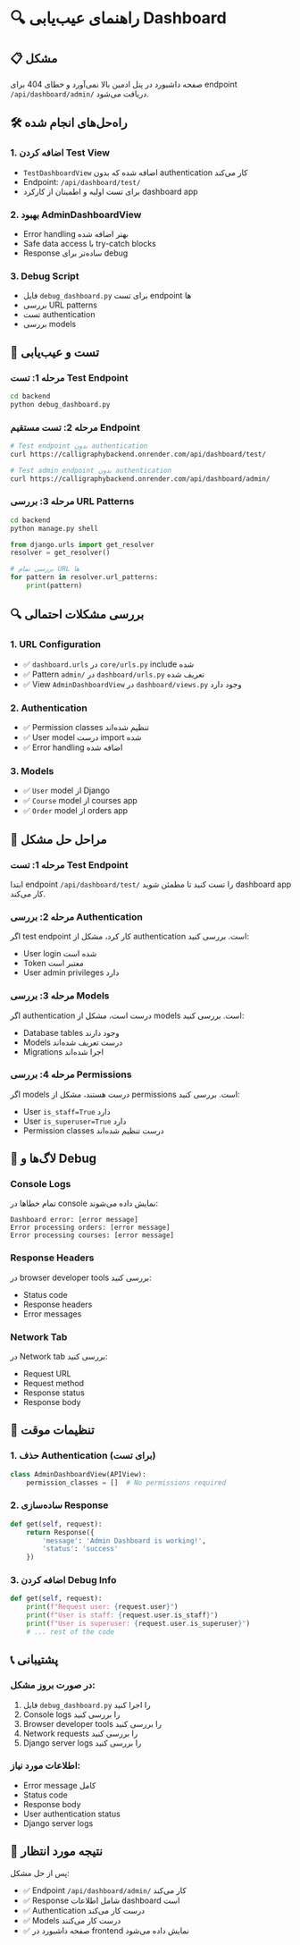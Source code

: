 # 🔍 راهنمای عیب‌یابی Dashboard

## 📋 مشکل
صفحه داشبورد در پنل ادمین بالا نمی‌آورد و خطای 404 برای endpoint `/api/dashboard/admin/` دریافت می‌شود.

## 🛠️ راه‌حل‌های انجام شده

### 1. **اضافه کردن Test View**
- `TestDashboardView` اضافه شده که بدون authentication کار می‌کند
- Endpoint: `/api/dashboard/test/`
- برای تست اولیه و اطمینان از کارکرد dashboard app

### 2. **بهبود AdminDashboardView**
- Error handling بهتر اضافه شده
- Safe data access با try-catch blocks
- Response ساده‌تر برای debug

### 3. **Debug Script**
- فایل `debug_dashboard.py` برای تست endpoint ها
- بررسی URL patterns
- تست authentication
- بررسی models

## 🧪 تست و عیب‌یابی

### **مرحله 1: تست Test Endpoint**
```bash
cd backend
python debug_dashboard.py
```

### **مرحله 2: تست مستقیم Endpoint**
```bash
# Test endpoint بدون authentication
curl https://calligraphybackend.onrender.com/api/dashboard/test/

# Test admin endpoint بدون authentication
curl https://calligraphybackend.onrender.com/api/dashboard/admin/
```

### **مرحله 3: بررسی URL Patterns**
```bash
cd backend
python manage.py shell
```

```python
from django.urls import get_resolver
resolver = get_resolver()

# بررسی تمام URL ها
for pattern in resolver.url_patterns:
    print(pattern)
```

## 🔍 بررسی مشکلات احتمالی

### **1. URL Configuration**
- ✅ `dashboard.urls` در `core/urls.py` include شده
- ✅ Pattern `admin/` در `dashboard/urls.py` تعریف شده
- ✅ View `AdminDashboardView` در `dashboard/views.py` وجود دارد

### **2. Authentication**
- ✅ Permission classes تنظیم شده‌اند
- ✅ User model درست import شده
- ✅ Error handling اضافه شده

### **3. Models**
- ✅ `User` model از Django
- ✅ `Course` model از courses app
- ✅ `Order` model از orders app

## 🚀 مراحل حل مشکل

### **مرحله 1: تست Test Endpoint**
ابتدا endpoint `/api/dashboard/test/` را تست کنید تا مطمئن شوید dashboard app کار می‌کند.

### **مرحله 2: بررسی Authentication**
اگر test endpoint کار کرد، مشکل از authentication است. بررسی کنید:
- User login شده است
- Token معتبر است
- User admin privileges دارد

### **مرحله 3: بررسی Models**
اگر authentication درست است، مشکل از models است. بررسی کنید:
- Database tables وجود دارند
- Models درست تعریف شده‌اند
- Migrations اجرا شده‌اند

### **مرحله 4: بررسی Permissions**
اگر models درست هستند، مشکل از permissions است. بررسی کنید:
- User `is_staff=True` دارد
- User `is_superuser=True` دارد
- Permission classes درست تنظیم شده‌اند

## 📝 لاگ‌ها و Debug

### **Console Logs**
تمام خطاها در console نمایش داده می‌شوند:
```
Dashboard error: [error message]
Error processing orders: [error message]
Error processing courses: [error message]
```

### **Response Headers**
در browser developer tools بررسی کنید:
- Status code
- Response headers
- Error messages

### **Network Tab**
در Network tab بررسی کنید:
- Request URL
- Request method
- Response status
- Response body

## 🔧 تنظیمات موقت

### **1. حذف Authentication (برای تست)**
```python
class AdminDashboardView(APIView):
    permission_classes = []  # No permissions required
```

### **2. ساده‌سازی Response**
```python
def get(self, request):
    return Response({
        'message': 'Admin Dashboard is working!',
        'status': 'success'
    })
```

### **3. اضافه کردن Debug Info**
```python
def get(self, request):
    print(f"Request user: {request.user}")
    print(f"User is staff: {request.user.is_staff}")
    print(f"User is superuser: {request.user.is_superuser}")
    # ... rest of the code
```

## 📞 پشتیبانی

### **در صورت بروز مشکل:**
1. فایل `debug_dashboard.py` را اجرا کنید
2. Console logs را بررسی کنید
3. Browser developer tools را بررسی کنید
4. Network requests را بررسی کنید
5. Django server logs را بررسی کنید

### **اطلاعات مورد نیاز:**
- Error message کامل
- Status code
- Response body
- User authentication status
- Django server logs

## 🎯 نتیجه مورد انتظار

پس از حل مشکل:
- ✅ Endpoint `/api/dashboard/admin/` کار می‌کند
- ✅ Response شامل اطلاعات dashboard است
- ✅ Authentication درست کار می‌کند
- ✅ Models درست کار می‌کنند
- ✅ صفحه داشبورد در frontend نمایش داده می‌شود
